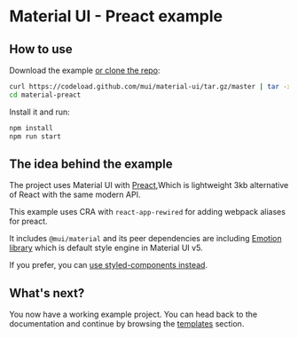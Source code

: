 # Material UI - Preact example

## How to use

Download the example [or clone the repo](https://github.com/mui/material-ui):

<!-- #default-branch-switch -->

```sh
curl https://codeload.github.com/mui/material-ui/tar.gz/master | tar -xz --strip=2  material-ui-master/examples/material-preact
cd material-preact
```

Install it and run:

```sh
npm install
npm run start
```

## The idea behind the example

The project uses Material UI with [Preact](https://github.com/developit/preact),Which is lightweight 3kb alternative of React with the same modern API.

This example uses CRA with `react-app-rewired` for adding webpack aliases for preact.

It includes `@mui/material` and its peer dependencies are including [Emotion library](https://emotion.sh/docs/introduction) which is default style engine in Material UI v5.

<!-- #default-branch-switch -->

If you prefer, you can [use styled-components instead](https://mui.com/material-ui/guides/interoperability/#styled-components).

## What's next?

<!-- #default-branch-switch -->

You now have a working example project.
You can head back to the documentation and continue by browsing the [templates](https://mui.com/material-ui/getting-started/templates/) section.
